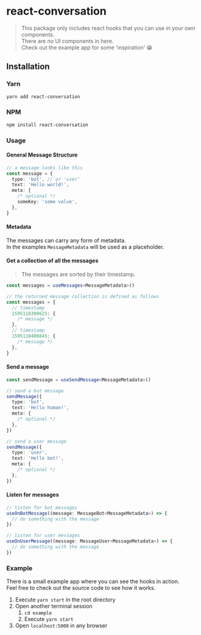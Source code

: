 # react-conversation

> This package only includes react hooks that you can use in your own components.  
> There are no UI components in here.  
> Check out the example app for some 'inspiration' 😁

## Installation

### Yarn

```bash
yarn add react-conversation
```

### NPM

```bash
npm install react-conversation
```

### Usage

#### General Message Structure

```ts
// a message looks like this
const message = {
  type: 'bot', // or 'user'
  text: 'Hello world!',
  meta: {
    /* optional */
    someKey: 'some value',
  },
}
```

#### Metadata

The messages can carry any form of metadata.  
In the examples `MessageMetadata` will be used as a placeholder.

#### Get a collection of all the messages

> The messages are sorted by their timestamp.

```ts
const messages = useMessages<MessageMetadata>()

// the returned message collection is defined as follows
const messages = {
  // timestamp
  1595110300625: {
    /* message */
  },
  // timestamp
  1595110400845: {
    /* message */
  },
}
```

#### Send a message

```ts
const sendMessage = useSendMessage<MessageMetadata>()

// send a bot message
sendMessage({
  type: 'bot',
  text: 'Hello human!',
  meta: {
    /* optional */
  },
})

// send a user message
sendMessage({
  type: 'user',
  text: 'Hello bot!',
  meta: {
    /* optional */
  },
})
```

#### Listen for messages

```ts
// listen for bot messages
useOnBotMessage((message: MessageBot<MessageMetadata>) => {
  // do something with the message
})

// listen for user messages
useOnUserMessage((message: MessageUser<MessageMetadata>) => {
  // do something with the message
})
```

### Example

There is a small example app where you can see the hooks in action.  
Feel free to check out the source code to see how it works.

1. Execute `yarn start` in the root directory
2. Open another terminal session
   1. `cd example`
   2. Execute `yarn start`
3. Open `localhost:5000` in any browser
